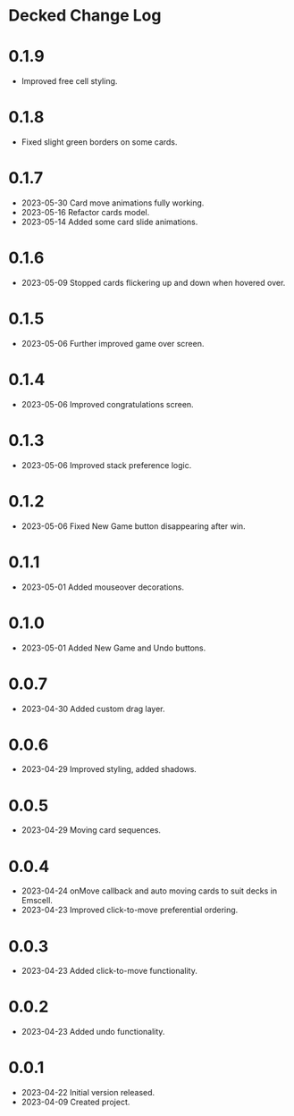 # Decked Change Log

# 0.1.9

* Improved free cell styling.

# 0.1.8

* Fixed slight green borders on some cards.

# 0.1.7

* 2023-05-30 Card move animations fully working.
* 2023-05-16 Refactor cards model.
* 2023-05-14 Added some card slide animations.

# 0.1.6

* 2023-05-09 Stopped cards flickering up and down when hovered over.

# 0.1.5

* 2023-05-06 Further improved game over screen.

# 0.1.4

* 2023-05-06 Improved congratulations screen.

# 0.1.3

* 2023-05-06 Improved stack preference logic.

# 0.1.2

* 2023-05-06 Fixed New Game button disappearing after win.

# 0.1.1

* 2023-05-01 Added mouseover decorations.

# 0.1.0

* 2023-05-01 Added New Game and Undo buttons.

# 0.0.7

* 2023-04-30 Added custom drag layer.

# 0.0.6

* 2023-04-29 Improved styling, added shadows.

# 0.0.5

* 2023-04-29 Moving card sequences.

# 0.0.4

* 2023-04-24 onMove callback and auto moving cards to suit decks in Emscell.
* 2023-04-23 Improved click-to-move preferential ordering.

# 0.0.3

* 2023-04-23 Added click-to-move functionality.

# 0.0.2

* 2023-04-23 Added undo functionality.

# 0.0.1

* 2023-04-22 Initial version released.
* 2023-04-09 Created project.